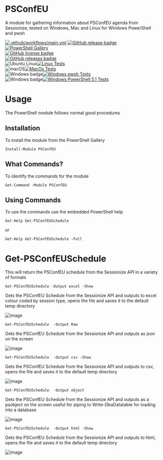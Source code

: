 # PSConfEU

A module for gathering information about PSConfEU agenda from Sessionize, tested on Windows, Mac and Linux for Windows PowerShell and pwsh


[![.github/workflows/main.yml](https://github.com/PSConfEU/PSConfEU/actions/workflows/main.yml/badge.svg?branch=main)](https://github.com/PSConfEU/PSConfEU/actions/workflows/main.yml) 
[![GitHub release badge](https://badgen.net/github/release/PSConfEU/PSConfEU/stable)](https://github.com/PSConfEU/PSConfEU/releases/latest)
[![PowerShell Gallery](https://img.shields.io/powershellgallery/v/PSConfEU?label=PSConfEU)](https://www.powershellgallery.com/packages/PSConfEU/)  
[![GitHub license badge](https://badgen.net/github/license/PSConfEU/PSConfEU)](https://github.com/PSConfEU/PSConfEU/blob/43423437f831e2844452d482a50864f224f12534/LICENSE)  
[![GitHub releases badge](https://badgen.net/github/releases/PSConfEU/PSConfEU)](https://github.com/PSConfEU/PSConfEU/releases)  
![Ubuntu Linux](https://badgen.net/badge/icon/Ubuntu?icon=terminal&label)[![Linux Tests](https://gist.githubusercontent.com/SQLDBAWithABeard/b1fc4cba1712da56f2673c147f5787f2/raw/linux-badge.svg)](https://github.com/SQLDBAWithABeard/PSConfEU/actions/)  
![macOS](https://badgen.net/badge/icon/macOS?icon=apple&label)[![MacOs Tests](https://gist.githubusercontent.com/SQLDBAWithABeard/b1fc4cba1712da56f2673c147f5787f2/raw/macos-badge.svg)](https://github.com/SQLDBAWithABeard/PSConfEU/actions/)  
![Windows badge](https://badgen.net/badge/icon/windows?icon=windows&label)[![Windows pwsh Tests](https://gist.githubusercontent.com/SQLDBAWithABeard/b1fc4cba1712da56f2673c147f5787f2/raw/winps7-badge.svg)](https://github.com/SQLDBAWithABeard/PSConfEU/actions/)  
 ![Windows badge](https://badgen.net/badge/icon/windows?icon=windows&label)[![Windows PowerShell 5.1 Tests](https://gist.githubusercontent.com/SQLDBAWithABeard/b1fc4cba1712da56f2673c147f5787f2/raw/winps51-badge.svg)](https://github.com/SQLDBAWithABeard/PSConfEU/actions/)  
  


# Usage

The PowerShell module follows normal good procedures 
## Installation

To install the module from the PowerShell Gallery

`Install-Module PSConfEU`

## What Commands?

To identify the commands for the module

`Get-Command -Module PSConfEU`

## Using Commands

To use the commands use the embedded PowerShell help

`Get-Help Get-PSConfEUSchedule`

or

`Get-Help Get-PSConfEUSchedule -Full `

# Get-PSConfEUSchedule

This will return the PSConfEU schedule from  the Sessionize API in a variety of formats

`Get-PSConfEUSchedule -Output excel -Show`  

Gets the PSConfEU Schedule from the Sessionize API and outputs to excel colour coded by session type, opens the file and saves it to the default temp directory 

![image](https://user-images.githubusercontent.com/6729780/208451965-77c25ff9-0f92-45b7-9be1-e163cdd2c28a.png)  

`Get-PSConfEUSchedule  -Output Raw`

Gets the PSConfEU Schedule from the Sessionize API and outputs as json on the screen

![image](https://user-images.githubusercontent.com/6729780/208452166-e333c211-daf0-4daa-854b-b10db105bd0b.png)

`Get-PSConfEUSchedule  -Output csv -Show`

Gets the PSConfEU Schedule from the Sessionize API and outputs to csv, opens the file and saves it to the default temp directory

![image](https://user-images.githubusercontent.com/6729780/208452475-4052fa54-31ee-4646-b919-b9006387726f.png)


`Get-PSConfEUSchedule  -Output object`

Gets the PSConfEU Schedule from the Sessionize API and outputs as a psobject on the screen useful for piping to Write-DbaDatatable for loading into a database

![image](https://user-images.githubusercontent.com/6729780/208452605-9101663f-96ea-445d-a05c-573c8b972ecd.png)

`Get-PSConfEUSchedule  -Output html -Show`

Gets the PSConfEU Schedule from the Sessionize API and outputs to html, opens the file and saves it to the default temp directory

![image](https://user-images.githubusercontent.com/6729780/208453264-fd6aaf52-3523-41dd-b431-848c58ec74c0.png)
